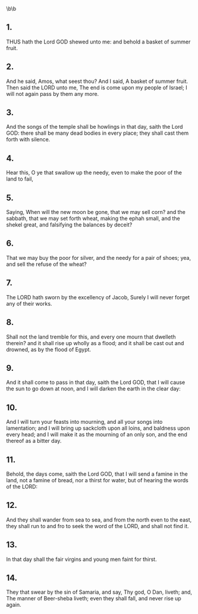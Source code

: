 \b\b
## 1.
THUS hath the Lord GOD shewed unto me: and behold a basket of summer fruit.
## 2.
And he said, Amos, what seest thou? And I said, A basket of summer fruit. Then said the LORD unto me, The end is come upon my people of Israel; I will not again pass by them any more.
## 3.
And the songs of the temple shall be howlings in that day, saith the Lord GOD: there shall be many dead bodies in every place; they shall cast them forth with silence.
## 4.
Hear this, O ye that swallow up the needy, even to make the poor of the land to fail,
## 5.
Saying, When will the new moon be gone, that we may sell corn? and the sabbath, that we may set forth wheat, making the ephah small, and the shekel great, and falsifying the balances by deceit?
## 6.
That we may buy the poor for silver, and the needy for a pair of shoes; yea, and sell the refuse of the wheat?
## 7.
The LORD hath sworn by the excellency of Jacob, Surely I will never forget any of their works.
## 8.
Shall not the land tremble for this, and every one mourn that dwelleth therein? and it shall rise up wholly as a flood; and it shall be cast out and drowned, as by the flood of Egypt.
## 9.
And it shall come to pass in that day, saith the Lord GOD, that I will cause the sun to go down at noon, and I will darken the earth in the clear day:
## 10.
And I will turn your feasts into mourning, and all your songs into lamentation; and I will bring up sackcloth upon all loins, and baldness upon every head; and I will make it as the mourning of an only son, and the end thereof as a bitter day.
## 11.
Behold, the days come, saith the Lord GOD, that I will send a famine in the land, not a famine of bread, nor a thirst for water, but of hearing the words of the LORD:
## 12.
And they shall wander from sea to sea, and from the north even to the east, they shall run to and fro to seek the word of the LORD, and shall not find it.
## 13.
In that day shall the fair virgins and young men faint for thirst.
## 14.
They that swear by the sin of Samaria, and say, Thy god, O Dan, liveth; and, The manner of Beer-sheba liveth; even they shall fall, and never rise up again.
